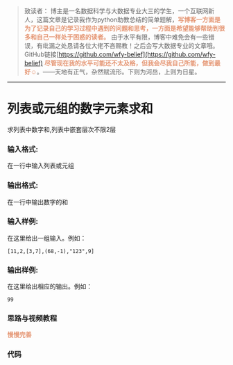 
> 致读者： 博主是一名数据科学与大数据专业大三的学生，一个互联网新人，这篇文章是记录我作为python助教总结的简单题解，**<font color='#e59572'>写博客一方面是为了记录自己的学习过程中遇到的问题和思考，一方面是希望能够帮助到很多和自己一样处于困惑的读者。</font>**
> 由于水平有限，博客中难免会有一些错误，有纰漏之处恳请各位大佬不吝赐教！之后会写大数据专业的文章哦。
> GitHub链接[https://github.com/wfy-belief](https://github.com/wfy-belief)
> **<font color='#e59572'>尽管现在我的水平可能还不太及格，但我会尽我自己所能，做到最好☺</font>**。——天地有正气，杂然赋流形。下则为河岳，上则为日星。
---
# 列表或元组的数字元素求和
求列表中数字和,列表中嵌套层次不限2层

### 输入格式:

在一行中输入列表或元组

### 输出格式:

在一行中输出数字的和

### 输入样例:

在这里给出一组输入。例如：

```in
[11,2,[3,7],(68,-1),"123",9]
```

### 输出样例:

在这里给出相应的输出。例如：

```out
99
```

### 思路与视频教程
**<font color='#e59572'>慢慢完善</font>**

### 代码
```python

```